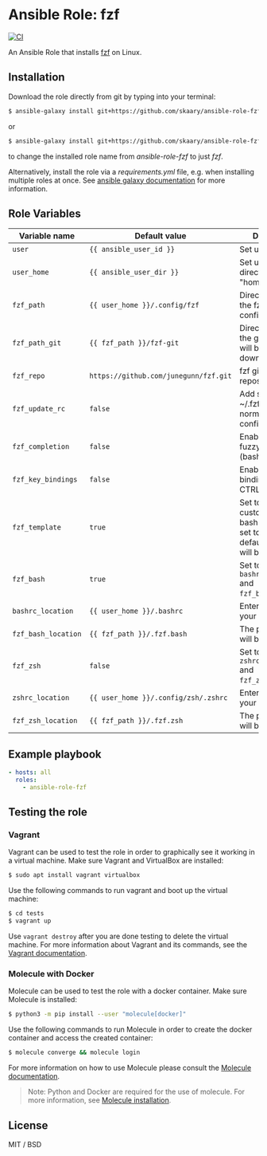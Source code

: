 # Ansible Role: fzf

[![CI](https://github.com/skaary/ansible-role-fzf/actions/workflows/ci.yml/badge.svg?branch=main&event=push)](https://github.com/skaary/ansible-role-fzf/actions?query=workflow%3Ci)

An Ansible Role that installs [fzf](https://github.com/junegunn/fzf) on Linux.

## Installation

Download the role directly from git by typing into your terminal:

```bash
$ ansible-galaxy install git+https://github.com/skaary/ansible-role-fzf.git
```
or

```bash
$ ansible-galaxy install git+https://github.com/skaary/ansible-role-fzf.git,,fzf
```

to change the installed role name from _ansible-role-fzf_ to just _fzf_.

Alternatively, install the role via a _requirements.yml_ file, e.g. when installing multiple roles at once. See [ansible galaxy documentation](https://galaxy.ansible.com/docs/using/installing.html#installing-multiple-roles-from-a-file) for more information.

## Role Variables

| Variable name       | Default value                         | Description                                                                                            |
| ------------------- | ------------------------------------- | ------------------------------------------------------------------------------------------------------ |
| `user`              | `{{ ansible_user_id }}`               | Set user.                                                                                              |
| `user_home`         | `{{ ansible_user_dir }}`              | Set user_home directory (e.g. "home/user")                                                             |
| `fzf_path`          | `{{ user_home }}/.config/fzf`         | Directory to place the fzf configuration in.                                                           |
| `fzf_path_git`      | `{{ fzf_path }}/fzf-git`              | Directory where the git repository will be downloaded to.                                              |
| `fzf_repo`          | `https://github.com/junegunn/fzf.git` | fzf github repository                                                                                  |
| `fzf_update_rc`     | `false`                               | Add sourcing ~/.fzf.bash to your normal shell config?                                                  |
| `fzf_completion`    | `false`                               | Enable/Disable fuzzy completion (bash & zsh)?                                                          |
| `fzf_key_bindings`  | `false`                               | Enable/disable key bindings (CTRL-T, CTRL-R, ALT-C)?                                                   |
| `fzf_template`      | `true`                                | Set to true to use custom paths for bash and zsh. If set to false, the default fzf script will be run. |
| `fzf_bash`          | `true`                                | Set to true to use `bashrc_location` and `fzf_bash_location`.                                          |
| `bashrc_location`   | `{{ user_home }}/.bashrc`             | Enter the path to your .bashrc.                                                                        |
| `fzf_bash_location` | `{{ fzf_path }}/.fzf.bash`            | The path .fzf.bash will be put in.                                                                     |
| `fzf_zsh`           | `false`                               | Set to true to use `zshrc_location` and `fzf_zsh_location`.                                            |
| `zshrc_location`    | `{{ user_home }}/.config/zsh/.zshrc`  | Enter the path to your .zshrc                                                                          |
| `fzf_zsh_location`  | `{{ fzf_path }}/.fzf.zsh`             | The path .fzf.zsh will be put in.                                                                      |

## Example playbook

```yaml
- hosts: all
  roles:
    - ansible-role-fzf
```

## Testing the role

### Vagrant

Vagrant can be used to test the role in order to graphically see it working in a virtual machine. Make sure Vagrant and VirtualBox are installed:

```bash
$ sudo apt install vagrant virtualbox
```

Use the following commands to run vagrant and boot up the virtual machine:

```bash
$ cd tests
$ vagrant up
```

Use `vagrant destroy` after you are done testing to delete the virtual machine. For more information about Vagrant and its commands, see the [Vagrant documentation](https://www.vagrantup.com/docs/cli).

### Molecule with Docker

Molecule can be used to test the role with a docker container. Make sure Molecule is installed:

```bash
$ python3 -m pip install --user "molecule[docker]"
```

Use the following commands to run Molecule in order to create the docker container and access the created container:
```bash
$ molecule converge && molecule login
```

For more information on how to use Molecule please consult the [Molecule documentation](https://molecule.readthedocs.io/en/latest/getting-started.html).

> Note: Python and Docker are required for the use of molecule. For more information, see [Molecule installation](https://molecule.readthedocs.io/en/latest/installation.html).

## License

MIT / BSD
